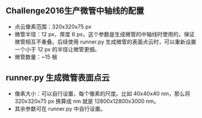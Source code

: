 ## Challenge2016生产微管中轴线的配置

- 点云像素范围：320x320x75 px
- 微管半径：12 px，厚度 6 px，这个参数是生成微管的中轴线时使用的，保证微管相互不重叠。后续使用 runner.py 生成微管的表面点云时，可以重新设置一个小于 12 px 的半径让微管更细。
- 微管数量：~15 根

## runner.py 生成微管表面点云

- 像素大小：可以自行设置，每个像素的尺度。比如 40x40x40 nm，那么将 320x320x75 px 换算成 nm 就是 12800x12800x3000 nm。
- 其余参数可在 runner.py 中自行设置。
